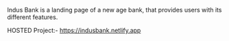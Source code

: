 Indus Bank is a landing page of a new age bank, that provides users with its different features.

HOSTED Project:- https://indusbank.netlify.app
